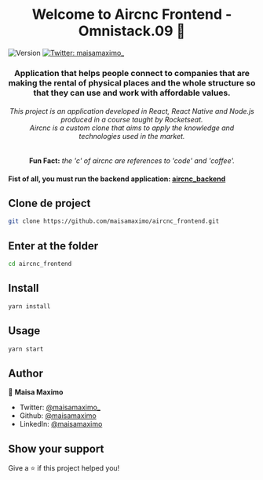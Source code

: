 <h1 align="center">Welcome to Aircnc Frontend - Omnistack.09 🚀</h1>
<p>
  <img alt="Version" src="https://img.shields.io/badge/version-0.1.0-blue.svg?cacheSeconds=2592000" />
  <a href="https://twitter.com/maisamaximo_" target="_blank">
    <img alt="Twitter: maisamaximo_" src="https://img.shields.io/twitter/follow/maisamaximo_.svg?style=social" />
  </a>
</p>
<h3 align="center">
Application that helps people connect to companies that are making the rental of physical places and the whole structure so that they can use and work with affordable values.
</h3>

<h6 align="center">
This project is an application developed in React, React Native and Node.js produced in a course taught by Rocketseat.
<br>
Aircnc is a custom clone that aims to apply the knowledge and technologies used in the market.
<br>
</h6>

<p align="center"><strong>Fun Fact:</strong> <em>the 'c' of aircnc are references to 'code' and 'coffee'.</em>
</p>

#### Fist of all, you must run the backend application: [aircnc_backend](https://github.com/maisamaximo/aircnc_backend)

## Clone de project
```sh
git clone https://github.com/maisamaximo/aircnc_frontend.git
```

## Enter at the folder
```sh
cd aircnc_frontend
```

## Install

```sh
yarn install
```

## Usage

```sh
yarn start
```

## Author

🙆 **Maisa Maximo**

* Twitter: [@maisamaximo_](https://twitter.com/maisamaximo_)
* Github: [@maisamaximo](https://github.com/maisamaximo)
* LinkedIn: [@maisamaximo](https://www.linkedin.com/in/maisa-maximo-ferreira/)


## Show your support

Give a ⭐️ if this project helped you!
